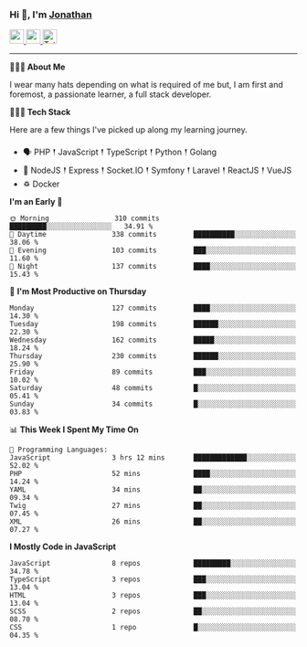 ### Hi 👋, I'm [Jonathan](https://jonathan-d.ch) 

<p>
  <a href="https://www.linkedin.com/in/jdebetaz">
    <img src="https://img.shields.io/badge/linkedin-%230077B5.svg?&style=for-the-badge&logo=linkedin&logoColor=white" height=25>
  </a>
  <a href="https://www.instagram.com/jdebetaz/">
    <img src="https://img.shields.io/badge/instagram-%23E4405F.svg?&style=for-the-badge&logo=instagram&logoColor=white" height=25>
  </a>
  <a href="https://wakatime.com/@5c95ead1-71ee-4ecc-9a32-6c2b293dd432">
    <img src="https://wakatime.com/badge/user/5c95ead1-71ee-4ecc-9a32-6c2b293dd432.svg?style=for-the-badge" height=25 alt="Total time coded since Aug 23 2019" />
  </a>
</p>

-------

**🙋🏻‍♂️ About Me** 

<p>I wear many hats depending on what is required of me but, I am first and foremost, a passionate learner, a full stack developer.</p>

**👨🏻‍💻 Tech Stack** 

<p>Here are a few things I've picked up along my learning journey.</p>

- 🗣 PHP 𒑰 JavaScript 𒑰 TypeScript 𒑰 Python 𒑰 Golang
- 🎒 NodeJS 𒑰 Express 𒑰 Socket.IO 𒑰 Symfony 𒑰 Laravel 𒑰 ReactJS 𒑰 VueJS
- ♽ Docker

<!--START_SECTION:waka-->
**I'm an Early 🐤** 

```text
🌞 Morning                310 commits         █████████░░░░░░░░░░░░░░░░   34.91 % 
🌆 Daytime                338 commits         ██████████░░░░░░░░░░░░░░░   38.06 % 
🌃 Evening                103 commits         ███░░░░░░░░░░░░░░░░░░░░░░   11.60 % 
🌙 Night                  137 commits         ████░░░░░░░░░░░░░░░░░░░░░   15.43 % 
```
📅 **I'm Most Productive on Thursday** 

```text
Monday                   127 commits         ████░░░░░░░░░░░░░░░░░░░░░   14.30 % 
Tuesday                  198 commits         ██████░░░░░░░░░░░░░░░░░░░   22.30 % 
Wednesday                162 commits         █████░░░░░░░░░░░░░░░░░░░░   18.24 % 
Thursday                 230 commits         ██████░░░░░░░░░░░░░░░░░░░   25.90 % 
Friday                   89 commits          ███░░░░░░░░░░░░░░░░░░░░░░   10.02 % 
Saturday                 48 commits          █░░░░░░░░░░░░░░░░░░░░░░░░   05.41 % 
Sunday                   34 commits          █░░░░░░░░░░░░░░░░░░░░░░░░   03.83 % 
```


📊 **This Week I Spent My Time On** 

```text
💬 Programming Languages: 
JavaScript               3 hrs 12 mins       █████████████░░░░░░░░░░░░   52.02 % 
PHP                      52 mins             ████░░░░░░░░░░░░░░░░░░░░░   14.24 % 
YAML                     34 mins             ██░░░░░░░░░░░░░░░░░░░░░░░   09.34 % 
Twig                     27 mins             ██░░░░░░░░░░░░░░░░░░░░░░░   07.45 % 
XML                      26 mins             ██░░░░░░░░░░░░░░░░░░░░░░░   07.27 % 
```

**I Mostly Code in JavaScript** 

```text
JavaScript               8 repos             █████████░░░░░░░░░░░░░░░░   34.78 % 
TypeScript               3 repos             ███░░░░░░░░░░░░░░░░░░░░░░   13.04 % 
HTML                     3 repos             ███░░░░░░░░░░░░░░░░░░░░░░   13.04 % 
SCSS                     2 repos             ██░░░░░░░░░░░░░░░░░░░░░░░   08.70 % 
CSS                      1 repo              █░░░░░░░░░░░░░░░░░░░░░░░░   04.35 % 
```




<!--END_SECTION:waka-->
